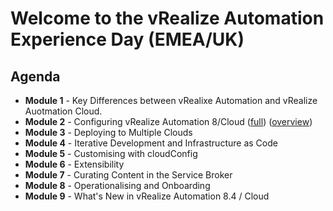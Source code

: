# Welcome to the vRealize Automation Experience Day (EMEA/UK)

## Agenda

* **Module 1** - Key Differences between vRealixe Automation and vRealize Auotmation Cloud.
* **Module 2** - Configuring vRealize Automation 8/Cloud ([full](/module-2/m2-full-lab-guide.md)) ([overview](/module-2/m2-overview-lab-guide.md))
* **Module 3** - Deploying to Multiple Clouds
* **Module 4** - Iterative Development and Infrastructure as Code
* **Module 5** - Customising with cloudConfig
* **Module 6** - Extensibility
* **Module 7** - Curating Content in the Service Broker
* **Module 8** - Operationalising and Onboarding
* **Module 9** - What's New in vRealize Automation 8.4 / Cloud

